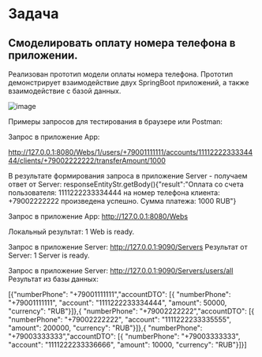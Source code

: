 # Задача
## Смоделировать оплату номера телефона в приложении.
Реализован прототип модели оплаты номера телефона. Прототип демонстрирует взаимодействие двух SpringBoot приложений, а также взаимодействие с базой данных.

![image](https://user-images.githubusercontent.com/43637775/146060729-74304f86-046e-407d-aed6-c190073a42ab.png)

Примеры запросов для тестирования в браузере или Postman:

Запрос в приложение App:

http://127.0.0.1:8080/Webs/1/users/+79001111111/accounts/1111222233334444/clients/+79002222222/transferAmount/1000

В результате формирования запроса в приложение Server - получаем ответ от Server:
responseEntityStr.getBody(){"result":"Оплата со счета пользователя: 1111222233334444 на номер телефона клиента: +79002222222 произведена успешно. Сумма платежа: 1000 RUB"}

Запрос в приложение App: http://127.0.0.1:8080/Webs

Локальный результат: 1 Web is ready.

Запрос в приложение Server: http://127.0.0.1:9090/Servers
Результат от Server: 1 Server is ready.

Запрос в приложение Server: http://127.0.0.1:9090/Servers/users/all
Результат из базы данных:

[{"numberPhone": "+79001111111","accountDTO": [{
                "numberPhone": "+79001111111",
                "account": "1111222233334444",
                "amount": 50000,
                "сurrency": "RUB"}]},{
        "numberPhone": "+79002222222","accountDTO": [{
                "numberPhone": "+79002222222",
                "account": "1111222233335555",
                "amount": 200000,
                "сurrency": "RUB"}]},{
        "numberPhone": "+79003333333","accountDTO": [{
                "numberPhone": "+79003333333",
                "account": "1111222233336666",
                "amount": 10000,
                "сurrency": "RUB"}]}]
